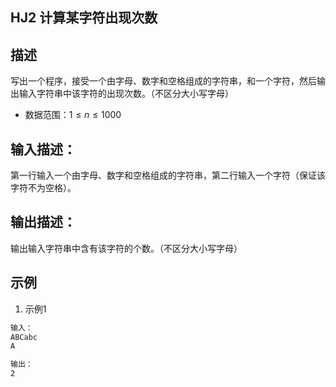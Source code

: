 ## HJ2 计算某字符出现次数

## 描述

写出一个程序，接受一个由字母、数字和空格组成的字符串，和一个字符，然后输出输入字符串中该字符的出现次数。（不区分大小写字母）

* 数据范围：$1 \leq n \leq 1000$

## 输入描述：

第一行输入一个由字母、数字和空格组成的字符串，第二行输入一个字符（保证该字符不为空格）。

## 输出描述：

输出输入字符串中含有该字符的个数。（不区分大小写字母）

## 示例

1. 示例1

```txt
输入：
ABCabc
A

输出：
2
```
